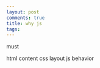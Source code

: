 ```yaml
---
layout: post
comments: true
title: why js
tags: 
---
```

must

html content
css layout
js behavior

